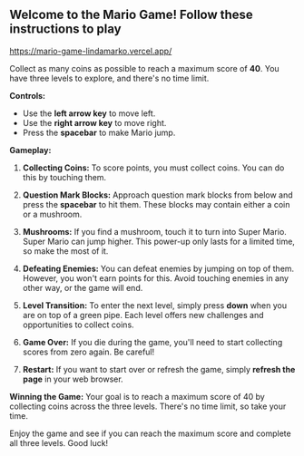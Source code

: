 ## Welcome to the Mario Game! Follow these instructions to play

<https://mario-game-lindamarko.vercel.app/>

Collect as many coins as possible to reach a maximum score of **40**. You have three levels to explore, and there's no time limit.

**Controls:**
- Use the **left arrow key** to move left.
- Use the **right arrow key** to move right.
- Press the **spacebar** to make Mario jump.

**Gameplay:**
1. **Collecting Coins:** To score points, you must collect coins. You can do this by touching them.

2. **Question Mark Blocks:** Approach question mark blocks from below and press the **spacebar** to hit them. These blocks may contain either a coin or a mushroom.

3. **Mushrooms:** If you find a mushroom, touch it to turn into Super Mario. Super Mario can jump higher. This power-up only lasts for a limited time, so make the most of it.

4. **Defeating Enemies:** You can defeat enemies by jumping on top of them. However, you won't earn points for this. Avoid touching enemies in any other way, or the game will end.

5. **Level Transition:** To enter the next level, simply press **down** when you are on top of a green pipe. Each level offers new challenges and opportunities to collect coins.

6. **Game Over:** If you die during the game, you'll need to start collecting scores from zero again. Be careful!

7. **Restart:** If you want to start over or refresh the game, simply **refresh the page** in your web browser.

**Winning the Game:**
Your goal is to reach a maximum score of 40 by collecting coins across the three levels. There's no time limit, so take your time.

Enjoy the game and see if you can reach the maximum score and complete all three levels. Good luck!
